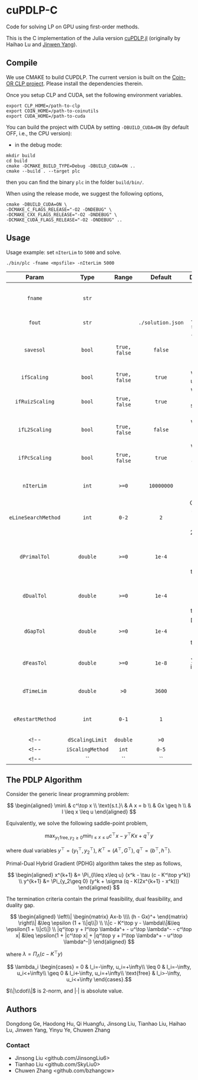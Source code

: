 # cuPDLP-C

Code for solving LP on GPU using first-order methods. 

This is the C implementation of the Julia version [cuPDLP.jl](https://github.com/jinwen-yang/cuPDLP.jl) (originally by Haihao Lu and [Jinwen Yang](https://github.com/jinwen-yang)).

## Compile
We use CMAKE to build CUPDLP. The current version is built on the [Coin-OR CLP project](https://github.com/coin-or/Clp). Please install the dependencies therein.

Once you setup CLP and CUDA, set the following environment variables.

```shell
export CLP_HOME=/path-to-clp
export COIN_HOME=/path-to-coinutils
export CUDA_HOME=/path-to-cuda
```

You can build the project with CUDA by setting `-DBUILD_CUDA=ON` (by default OFF, i.e., the CPU version):

- in the debug mode:
```shell
mkdir build
cd build
cmake -DCMAKE_BUILD_TYPE=Debug -DBUILD_CUDA=ON ..
cmake --build . --target plc
```
then you can find the binary `plc` in the folder `build/bin/`.

When using the release mode, we suggest the following options,
```
cmake -DBUILD_CUDA=ON \
-DCMAKE_C_FLAGS_RELEASE="-O2 -DNDEBUG" \
-DCMAKE_CXX_FLAGS_RELEASE="-O2 -DNDEBUG" \
-DCMAKE_CUDA_FLAGS_RELEASE="-O2 -DNDEBUG" ..
```  

## Usage

Usage example: set `nIterLim` to `5000` and solve.

```shell
./bin/plc -fname <mpsfile> -nIterLim 5000
```

| Param | Type | Range | Default | Description |
|:---:|:---:|:---:|:---:|:---:|
|`fname`|`str`|` `|` `|`.mps` or `.mps.gz` file of the LP instance|
|`fout`|`str`|` `|`./solution.json`|`.json` file to save result|
|`savesol`|`bool`|`true, false`|`false`|whether to write solution to `.json` output|
|`ifScaling`|`bool`|`true, false`|`true`|Whether to use scaling|
|`ifRuizScaling`|`bool`|`true, false`|`true`|Whether to use Ruiz scaling (10 times)|
|`ifL2Scaling`|`bool`|`true, false`|`false`|Whether to use L2 scaling|
|`ifPcScaling`|`bool`|`true, false`|`true`|Whether to use Pock-Chambolle scaling|
|`nIterLim`|`int`|`>=0`|`10000000`|Maximum iteration number|
|`eLineSearchMethod`|`int`|`0-2`|`2`|Choose line search: 0-fixed, 1-Malitsky, 2-Adaptive|
|`dPrimalTol`|`double`|`>=0`|`1e-4`|Primal feasibility tolerance for termination|
|`dDualTol`|`double`|`>=0`|`1e-4`|Dual feasibility tolerance for termination|
|`dGapTol`|`double`|`>=0`|`1e-4`|Duality gap tolerance for termination|
|`dFeasTol`|`double`|`>=0`|`1e-8`|Not used yet, maybe infeasibility tolerance|
|`dTimeLim`|`double`|`>0`|`3600`|Time limit (in seconds)|
|`eRestartMethod`|`int`|`0-1`|`1`|Choose restart: 0-none, 1-GPU|
<!-- |`dScalingLimit`|`double`|`>0`|`1`|Maybe to control scaling magnitude| -->
<!-- |`iScalingMethod`|`int`|`0-5`|`0`|Which scaling to use: 0-Column, 1-Row, 2-Col&Row, 3-Ruiz, 4-Col&Row&Obj, 5-Ruiz| -->
<!-- |``|``|``|``|| -->





## The PDLP Algorithm
Consider the generic linear programming problem:

$$
\begin{aligned}
\min\ & c^\top x \\
\text{s.t.}\ & A x = b \\
& Gx \geq h \\
& l \leq x \leq u
\end{aligned}
$$

Equivalently, we solve the following saddle-point problem,

$$
\max_{y_1\,\text{free}, y_2\geq 0}\min_{l\leq x\leq u}c^\top x - y^\top Kx + q^\top y
$$

where dual variables $y^\top=(y_1^\top, y_2^\top)$, $K^\top = (A^\top, G^\top)$, $q^\top=(b^\top, h^\top)$.

Primal-Dual Hybrid Gradient (PDHG) algorithm takes the step as follows,

$$
\begin{aligned}
x^{k+1} &= \Pi_{l\leq x\leq u} (x^k - \tau (c - K^\top y^k)) \\
y^{k+1} &= \Pi_{y_2\geq 0} (y^k + \sigma (q - K(2x^{k+1} - x^k)))
\end{aligned}
$$

The termination criteria contain the primal feasibility, dual feasibility, and duality gap.

$$
\begin{aligned}
\left\\| \begin{matrix} Ax-b \\\\ (h - Gx)^+ \end{matrix} \right\\| &\leq \epsilon (1 + \\|q\\|) \\
\\|c - K^\top y - \lambda\\|&\leq \epsilon(1 + \\|c\\|) \\
|q^\top y + l^\top \lambda^+ - u^\top \lambda^- - c^\top x| &\leq \epsilon(1 + |c^\top x| + |q^\top y + l^\top \lambda^+ - u^\top \lambda^-|)
\end{aligned}
$$

where $\lambda = \Pi_\Lambda(c - K^\top y)$

$$
\lambda_i \begin{cases} = 0 & l_i=-\infty, u_i=+\infty\\
\leq 0 & l_i=-\infty, u_i<+\infty\\ 
\geq 0 & l_i<-\infty, u_i=+\infty\\ 
\text{free} & l_i>-\infty, u_i<+\infty  \end{cases}.$$

$\\|\cdot\\|$ is 2-norm, and $|\cdot|$ is absolute value.

## Authors

Dongdong Ge, Haodong Hu, Qi Huangfu, Jinsong Liu, Tianhao Liu, Haihao Lu, Jinwen Yang, Yinyu Ye, Chuwen Zhang

### Contact
- Jinsong Liu  <github.com/JinsongLiu6>
- Tianhao Liu  <github.com/SkyLiu0>
- Chuwen Zhang <github.com/bzhangcw>
